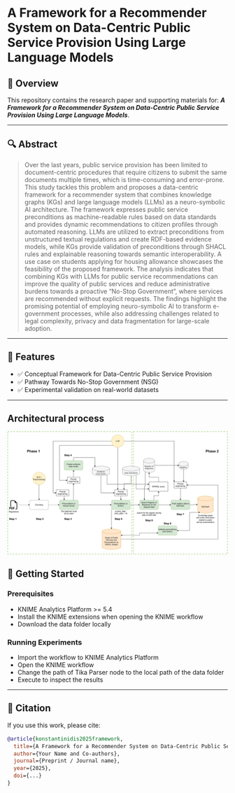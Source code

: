 # A Framework for a Recommender System on Data-Centric Public Service Provision Using Large Language Models

## 📖 Overview

This repository contains the research paper and supporting materials for:
***A Framework for a Recommender System on Data-Centric Public Service Provision Using Large Language Models***.


---

## 🔍 Abstract

> Over the last years, public service provision has been limited to document-centric procedures that require citizens to submit the same documents multiple times, which is time-consuming and error-prone. This study tackles this problem and proposes a data-centric framework for a recommender system that combines knowledge graphs (KGs) and large language models (LLMs) as a neuro-symbolic AI architecture. The framework expresses public service preconditions as machine-readable rules based on data standards and provides dynamic recommendations to citizen profiles through automated reasoning. LLMs are utilized to extract preconditions from unstructured textual regulations and create RDF-based evidence models, while KGs provide validation of preconditions through SHACL rules and explainable reasoning towards semantic interoperability. A use case on students applying for housing allowance showcases the feasibility of the proposed framework. The analysis indicates that combining KGs with LLMs for public service recommendations can improve the quality of public services and reduce administrative burdens towards a proactive “No-Stop Government”, where services are recommended without explicit requests. The findings highlight the promising potential of employing neuro-symbolic AI to transform e-government processes, while also addressing challenges related to legal complexity, privacy and data fragmentation for large-scale adoption.

---

## 📌 Features

* ✅ Conceptual Framework for Data-Centric Public Service Provision
* ✅ Pathway Towards No-Stop Government (NSG)
* ✅ Experimental validation on real-world datasets

---

## Architectural process
![Framework Diagram](figures/architecture.svg)


## 🚀 Getting Started

### Prerequisites

* KNIME Analytics Platform >= 5.4
* Install the KNIME extensions when opening the KNIME workflow
* Download the data folder locally



### Running Experiments

* Import the workflow to KNIME Analytics Platform
* Open the KNIME workflow
* Change the path of Tika Parser node to the local path of the data folder
* Execute to inspect the results

---


## 📝 Citation

If you use this work, please cite:

```bibtex
@article{konstantinidis2025framework,
  title={A Framework for a Recommender System on Data-Centric Public Service Provision Using Large Language Models},
  author={Your Name and Co-authors},
  journal={Preprint / Journal name},
  year={2025},
  doi={...}
}
```


